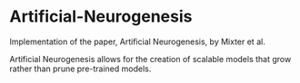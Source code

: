 # Artificial-Neurogenesis
Implementation of the paper, Artificial Neurogenesis, by Mixter et al.

Artificial Neurogenesis allows for the creation of scalable models that grow rather than prune pre-trained models. 
